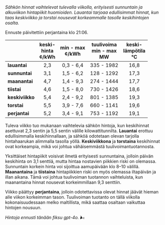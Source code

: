 *Sähkön hinnat vaihtelevat tulevalla viikolla, erityisesti sunnuntain ja alkuviikon hintapiikit huomioiden. Lauantai tarjoaa edullisimmat hinnat, kun taas keskiviikko ja torstai nousevat korkeammalle tasolle keskihintojen osalta.*

Ennuste päivitettiin perjantaina klo 21:06.

|             | keski-<br>hinta<br>¢/kWh | min - max<br>¢/kWh | tuulivoima<br>min - max<br>MW | keski-<br>lämpötila<br>°C |
|:-------------|:----------------:|:----------------:|:-------------:|:-------------:|
| **lauantai** | 2,3             | 0,3 - 6,4        | 335 - 1982    | 16,8          |
| **sunnuntai** | 3,1             | 1,5 - 6,2        | 128 - 1292    | 17,3          |
| **maanantai** | 4,7             | 1,4 - 9,3        | 274 - 1444    | 17,7          |
| **tiistai**   | 4,6             | 1,5 - 8,0        | 730 - 1426    | 18,6          |
| **keskiviikko** | 5,4             | 2,4 - 9,2        | 801 - 1385    | 19,3          |
| **torstai**  | 5,5             | 3,9 - 7,6        | 660 - 1141    | 19,6          |
| **perjantai** | 5,2             | 3,4 - 9,1        | 753 - 1192    | 19,1          |

Tuleva viikko tuo mukanaan vaihtelevia sähkön hintoja, kun keskihinnat asettuvat 2,3 sentin ja 5,5 sentin välille kilowattitunnilta. **Lauantai** erottuu edullisimmalla keskihinnallaan, ja sähköä odotetaan olevan tarjolla hintahaarukan alimmalla tasolla yöllä. **Keskiviikkona** ja **torstaina** keskihinnat ovat korkeampia, mikä voi johtua vähäisemmästä tuulivoimantuotannosta.

Yksittäiset hintapiikit voisivat ilmetä erityisesti sunnuntaina, jolloin päivän keskihinta on 3,1 senttiä, mutta hintaa nostavien piikkien riski on olemassa. Sunnuntain korkein hinta voi sijoittua aamupäivään klo 8–10 välillä. **Maanantaina** ja **tiistaina** hintapiikkien riski on myös olemassa iltapäivän ja illan aikana. Tämä voi johtua tuulivoiman tuotannon vaihteluista, kun maanantaina hinnat nousevat korkeimmillaan 9,3 senttiin.

Viikko päättyy **perjantaina**, jolloin odotettavissa olevat hinnat jäävät hieman alle viikon korkeimman tason. Tuulivoiman tuotanto on tällä viikolla kokonaisuudessaan melko maltillista, mikä saattaa osaltaan vaikuttaa hintojen nousuun.

*Hintoja ennusti tänään fiksu gpt-4o.* 🌬️
